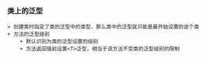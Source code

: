 ### 类上的泛型
    > 创建类时指定了类的泛型中的类型，那么类中的泛型就只能是最开始设置的这个类
    + 方法的泛型级别
        + 默认识别为类的泛型设置的级别
        + 方法返回值前设置<T>泛型，相当于该方法不受类的泛型级别的限制